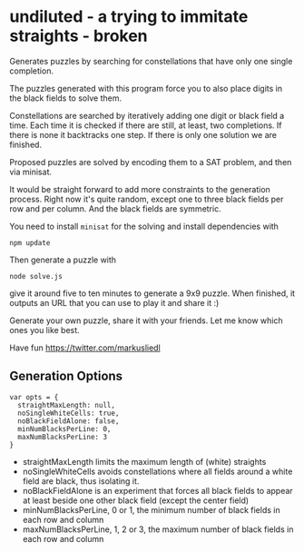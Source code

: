 # undiluted - a trying to immitate straights - broken

Generates puzzles by searching for constellations
that have only one single completion.

The puzzles generated with this program force you to also place
digits in the black fields to solve them.






Constellations are searched by iteratively adding one digit or black
field a time. Each time it is checked if there are still, at least,
two completions. If there is none it backtracks one step. If there
is only one solution we are finished.

Proposed puzzles are solved by encoding them to a SAT problem,
and then via minisat.

It would be straight forward to add more constraints to the generation
process. Right now it's quite random, except one to three black fields
per row and per column. And the black fields are symmetric.

You need to install `minisat` for the solving and install dependencies with

    npm update

Then generate a puzzle with

    node solve.js

give it around five to ten minutes to generate a 9x9 puzzle.
When finished, it outputs an URL that you can use to play it and
share it :)

Generate your own puzzle, share it with your friends. Let me know which ones you like best.

Have fun
https://twitter.com/markusliedl




## Generation Options

    var opts = {
      straightMaxLength: null,
      noSingleWhiteCells: true,
      noBlackFieldAlone: false,
      minNumBlacksPerLine: 0,
      maxNumBlacksPerLine: 3
    }


* straightMaxLength limits the maximum length of (white) straights
* noSingleWhiteCells avoids constellations where all fields around a white field are black, thus isolating it.
* noBlackFieldAlone is an experiment that forces all black fields to appear at least beside one other black field (except the center field)
* minNumBlacksPerLine, 0 or 1, the minimum number of black fields in each row and column
* maxNumBlacksPerLine, 1, 2 or 3, the maximum number of black fields in each row and column
